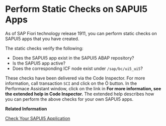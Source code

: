 <!-- loio77b2d31368e742288ba1f48289104fad -->

<link rel="stylesheet" type="text/css" href="../css/sap-icons.css"/>

# Perform Static Checks on SAPUI5 Apps

As of SAP Fiori technology release 1911, you can perform static checks on SAPUI5 apps that you have created.

The static checks verify the following:

-   Does the SAPUI5 app exist in the SAPUI5 ABAP repository?
-   Is the SAPUI5 app active?
-   Does the corresponding ICF node exist under `/sap/bc/ui5_ui5`?

These checks have been delivered via the Code Inspector. For more information, call transaction `SCI` and click on the <span class="SAP-icons-V5"></span> button. In the Performace Assistant window, click on the link in **For more information, see the extended help in Code Inspector.** The extended help describes how you can perform the above checks for your own SAPUI5 apps.

**Related Information**  


[Check Your SAPUI5 Application](check-your-sapui5-application-3dd3736.md "There are two checks you can do: Are my component IDs unique and valid? Does my app have the necessary SAPUI5 ICF node or are there unnecessary ICF nodes?")


